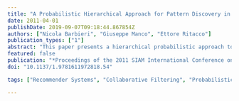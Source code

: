 ```yaml
---
title: "A Probabilistic Hierarchical Approach for Pattern Discovery in Collaborative Filtering Data"
date: 2011-04-01
publishDate: 2019-09-07T09:18:44.867854Z
authors: ["Nicola Barbieri", "Giuseppe Manco", "Ettore Ritacco"]
publication_types: ["1"]
abstract: "This paper presents a hierarchical probabilistic approach to collaborative filtering which allows the discovery and analysis of both global patterns (i.e., tendency of some products of being ‘universally appreciated’) and local patterns (tendency of users within a community to express a common preference on the same group of items). We reformulate the collaborative filtering approach as a clustering problem in a high-dimensional setting, and propose a probabilistic approach to model the data. The core of our approach is a co-clustering strategy, arranged in a hierarchical fashion: first, user communities are discovered, and then the information provided by each user community is used to discover topics, grouping items into categories. The resulting probabilistic framework can be used for detecting interesting relationships between users and items within user communities. The experimental evaluation shows that the proposed model achieves a competitive prediction accuracy with respect to the state-of-art collaborative filtering approaches."
featured: false
publication: "*Proceedings of the 2011 SIAM International Conference on Data Mining*"
doi: "10.1137/1.9781611972818.54"

tags: ["Recommender Systems", "Collaborative Filtering", "Probabilistic Modeling"]

---
```


